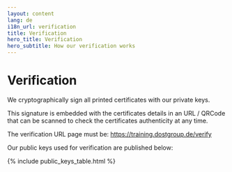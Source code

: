 ```yaml
---
layout: content
lang: de
i18n_url: verification
title: Verification
hero_title: Verification
hero_subtitle: How our verification works
---
```


# Verification

We cryptographically sign all printed certificates with our private keys.

This signature is embedded with the certificates details in an URL / QRCode that can be scanned to check the certificates authenticity at any time.

The verification URL page must be: <a href="https://training.dostgroup.de/verify">https://training.dostgroup.de/verify</a>

Our public keys used for verification are published below:

{% include public_keys_table.html %}